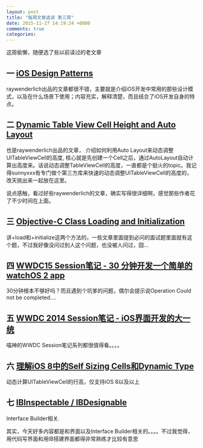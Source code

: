 ```yaml
---
layout: post
title: "每周文章选读 第三周"
date: 2015-11-27 14:19:24 +0800
comments: true
categories: 
---
```


这周偷懒，随便选了些以前读过的老文章

## 一 [iOS Design Patterns](http://www.raywenderlich.com/46988/ios-design-patterns)

raywenderlich出品的文章都很不错，主要就是介绍iOS开发中常用的那些设计模式，以及在什么场景下使用；内容充实，解释清楚，而且结合了iOS开发自身的特点。

## 二 [Dynamic Table View Cell Height and Auto Layout](http://www.raywenderlich.com/73602/dynamic-table-view-cell-height-auto-layout)

也是raywenderlich出品的文章， 介绍如何利用Auto Layout来动态调整UITableViewCell的高度, 核心就是先创建一个Cell之后，通过AutoLayout自动计算出高度来。话说动态调整TableViewCell的高度，一直都是个挺火的topic。我记得sunnyxxx有专门做个第三方库来快速的动态调整UITableViewCell的高度的，改天挑出来一起放在这里。

说点感触，看过好些raywenderlich的文章，确实写得很详细啊，感觉那些作者花了不少时间在上面。

## 三 [Objective-C Class Loading and Initialization](https://www.mikeash.com/pyblog/friday-qa-2009-05-22-objective-c-class-loading-and-initialization.html)

讲+load和+initialize这两个方法的，一些文章里面提到必问的面试题里面就有这个题，不过我好像没问过别人这个问题，也没被人问过，囧...

## 四 [WWDC15 Session笔记 - 30 分钟开发一个简单的 watchOS 2 app](http://onevcat.com/2015/08/watchos2/)

30分钟根本不够好吗？而且遇到个坑爹的问题，偶尔会提示说Operation Could not be completed....

## 五 [WWDC 2014 Session笔记 - iOS界面开发的大一统](http://onevcat.com/2014/07/ios-ui-unique/?mc_cid=023329096e&mc_eid=5b294811da)

喵神的WWDC Session笔记系列都很值得看。。。。

## 六 [理解iOS 8中的Self Sizing Cells和Dynamic Type](http://www.cocoachina.com/cms/wap.php?action=article&id=9717)

动态计算UITableViewCell的行高，仅支持iOS 8以及以上

## 七 [IBInspectable / IBDesignable](http://nshipster.cn/ibinspectable-ibdesignable/)


Interface Builder相关.


其实，今天好多内容都是和界面以及Interface Builder相关的。。。。不过我觉得，用代码写界面和用IB搭建界面都得非常熟练才比较有意思
